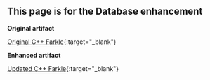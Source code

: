 ## This page is for the Database enhancement

**Original artifact**

[Original C++ Farkle](https://github.com/groberge/groberge.github.io/tree/main/DS_Algorithm_Farkle){:target="_blank"}

**Enhanced artifact**

[Updated C++ Farkle](https://github.com/groberge/groberge.github.io/tree/main/Database_Farkle){:target="_blank"}
